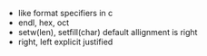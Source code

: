 - like format specifiers in c
- endl, hex, oct
- setw(len), setfill(char) default allignment is right
- right, left explicit justified